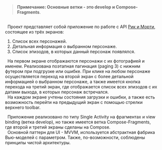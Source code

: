 > **Примечание: Основные ветки - это develop и Compose-Fragments**.

\
&nbsp; Проект представляет собой приложение по работе с API [Рик и Морти](https://rickandmortyapi.com/),
состоящее из трёх экранов:
1. Список всех персонажей.
2. Детальная информация о выбранном персонаже.
3. Список эпизодов, в которых данный персонаж появлялся.

&nbsp; На первом экране отображаются персонажи с их фотографией и именем. Реализована поэтапная пагинация
(paging 3) с нижним футером при подгрузке или ошибке. При клике на любом персонаже осуществляется переход
на второй экран с более детальной информацией о выбранном персонаже, а также имеется кнопка перехода на 
третий экран, где отображается список всех эпизодов с их датами выхода, в которых персонаж встречался.\
&nbsp; На каждом экране учтены состояния загрузки и ошибки, а также есть возможность перейти на предыдущий
экран с помощью стрелки верхнего toolbar.

&nbsp; Приложение реализовано по типу Single Activity на фрагментах и view binding (ветка develop), но также
имеется ветка Compose-Fragments, где второй и третий экраны сделаны на Compose.\
&nbsp; Основной паттерн для UI - MVVM, используется абстрактная фабрика Вью-моделей с параметром.
Также, по-возможности, соблюдены принципы чистой архитектуры.

